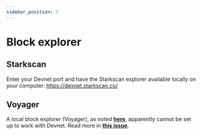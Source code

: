 ```yaml
---
sidebar_position: 7
---
```


# Block explorer

## Starkscan

Enter your Devnet port and have the Starkscan explorer available locally on your computer: https://devnet.starkscan.co/

## Voyager

A local block explorer (Voyager), as noted [**here**](https://voyager.online/local-version/), apparently cannot be set up to work with Devnet. Read more in [**this issue**](https://github.com/0xSpaceShard/starknet-devnet/issues/60).
